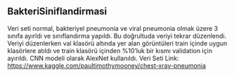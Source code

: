 ## BakteriSiniflandirmasi
Veri seti normal, bakteriyel pneumonia ve viral pneumonia olmak üzere 3 sınıfa
ayırldı ve sınıflandırma yapıldı. Bu doğrultuda veriyi tekrar düzenlendi.
Veriyi düzenlerken val klasörü altında yer alan görüntüleri train içinde uygun klasörlere atıldı
ve train klasörü içinden %10’luk bir kısmı validation için ayırıldı. CNN modeli olarak AlexNet kullanıldı.
Veri Seti Link: https://www.kaggle.com/paultimothymooney/chest-xray-pneumonia
